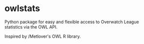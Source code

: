 # owlstats
Python package for easy and flexible access to Overwatch League statistics via the OWL API.

Inspired by /Metlover's OWL R library.
